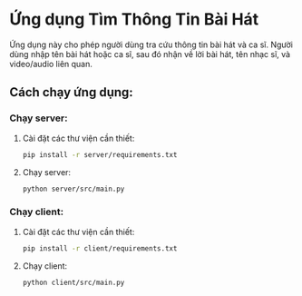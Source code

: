 # Ứng dụng Tìm Thông Tin Bài Hát

Ứng dụng này cho phép người dùng tra cứu thông tin bài hát và ca sĩ. Người dùng nhập tên bài hát hoặc ca sĩ, sau đó nhận về lời bài hát, tên nhạc sĩ, và video/audio liên quan.

## Cách chạy ứng dụng:

### Chạy server:
1. Cài đặt các thư viện cần thiết:
    ```bash
    pip install -r server/requirements.txt
    ```
2. Chạy server:
    ```bash
    python server/src/main.py
    ```

### Chạy client:
1. Cài đặt các thư viện cần thiết:
    ```bash
    pip install -r client/requirements.txt
    ```
2. Chạy client:
    ```bash
    python client/src/main.py
    ```


